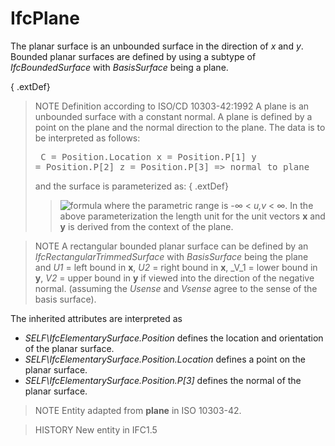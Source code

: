 # IfcPlane

The planar surface is an unbounded surface in the direction of _x_ and _y_. Bounded planar surfaces are defined by using a subtype of _IfcBoundedSurface_ with _BasisSurface_ being a plane.<!-- end of definition -->

{ .extDef}
> NOTE  Definition according to ISO/CD 10303-42:1992
> A plane is an unbounded surface with a constant normal. A plane is defined by a point on the plane and the normal direction to the plane. The data is to be interpreted as follows: <pre>
   C = Position.Location
   x = Position.P[1]
   y = Position.P[2]
   z = Position.P[3] => normal to plane
</pre> and the surface is parameterized as:
{ .extDef}
>> ![formula](../../../../figures/ifcplane-math1.gif.gif)
>  where the parametric range is -∞ < _u,v_ < ∞. In the above parameterization the length unit for the unit vectors **x** and **y** is derived from the context of the plane.

> NOTE  A rectangular bounded planar surface can be defined by an _IfcRectangularTrimmedSurface_ with _BasisSurface_ being the plane and _U1_ = left bound in **x**, _U2_ = right bound in **x**, _V_1 = lower bound in **y**, _V2_ = upper bound in **y** if viewed into the direction of the negative normal. (assuming the _Usense_ and _Vsense_ agree to the sense of the basis surface).

The inherited attributes are interpreted as

* _SELF\IfcElementarySurface.Position_ defines the location and orientation of the planar surface.
* _SELF\IfcElementarySurface.Position.Location_ defines a point on the planar surface.
* _SELF\IfcElementarySurface.Position.P[3]_ defines the normal of the planar surface.

> NOTE  Entity adapted from **plane** in ISO 10303-42.

> HISTORY  New entity in IFC1.5
